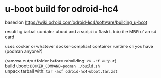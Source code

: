 # u-boot build for odroid-hc4

based on https://wiki.odroid.com/odroid-hc4/software/building_u-boot

resulting tarball contains uboot and a script to flash it into the MBR of an sd card

uses docker or whatever docker-compliant container runtime cli you have (podman anyone?)

(remove output folder before rebuilding: `rm -rf output`)  
build uboot: `DOCKER_COMMAND=podman ./build.sh`  
unpack tarball with: `tar -axf odroid-hc4-uboot.tar.zst`
